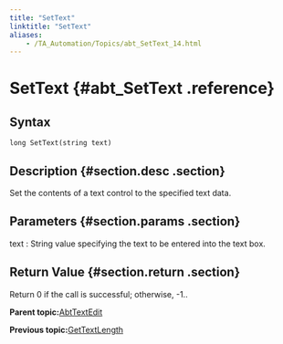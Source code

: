 ```yaml
--- 
title: "SetText"
linktitle: "SetText"
aliases: 
    - /TA_Automation/Topics/abt_SetText_14.html
---
```

# SetText {#abt_SetText .reference}

## Syntax

`long SetText(string text)`

## Description {#section.desc .section}

Set the contents of a text control to the specified text data.

## Parameters {#section.params .section}

text
:   String value specifying the text to be entered into the text box.

## Return Value {#section.return .section}

Return 0 if the call is successful; otherwise, -1..

**Parent topic:**[AbtTextEdit](../../TA_Automation/Topics/abt_AbtTextEdit.html)

**Previous topic:**[GetTextLength](../../TA_Automation/Topics/abt_GetTextLength_14.html)

